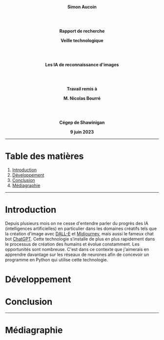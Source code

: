 <div align="center">

<br/>

**Simon Aucoin**

<br/><br/>

**Rapport de recherche**
  
**Veille technologique**

<br/><br/>

**Les IA de reconnaissance d'images**

<br/><br/>

**Travail remis à**

**M. Nicolas Bourré**

<br/><br/>

**Cégep de Shawinigan**

**9 juin 2023**

</div>

---

# Table des matières
1. [Introduction](#Introduction)
2. [Développement](#Développement)
3. [Conclusion](#Conclusion)
4. [Médiagraphie](#Médiagraphie)

---

# Introduction
Depuis plusieurs mois on ne cesse d'entendre parler du progrès des IA (intelligences artificielles) en particulier dans les domaines créatifs tels que la création d'image avec [DALL-E](https://labs.openai.com/) et [Midjourney](https://www.midjourney.com/home/?callbackUrl=/app/), mais aussi le fameux chat bot [ChatGPT](https://chat.openai.com). Cette technologie s'installe de plus en plus rapidement dans le processus de création des humains et évolue constamment. Les opportunités sont nombreuse. C'est dans ce contexte que j'aimerais en apprendre davantage sur les réseaux de neurones afin de concevoir un programme en Python qui utilise cette technologie.

# Développement

# Conclusion

---

# Médiagraphie
